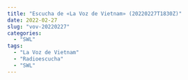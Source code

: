 ```yaml
---
title: "Escucha de «La Voz de Vietnam» (20220227T1830Z)"
date: 2022-02-27
slug: "vov-20220227"
categories:
  - "SWL"
tags:
  - "La Voz de Vietnam"
  - "Radioescucha"
  - "SWL"
---
```



